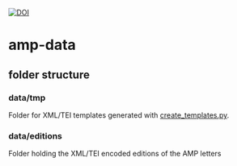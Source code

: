 [![DOI](https://zenodo.org/badge/DOI/10.5281/zenodo.8189553.svg)](https://doi.org/10.5281/zenodo.8189553)




# amp-data

## folder structure

### data/tmp

Folder for XML/TEI templates generated with [create_templates.py](https://github.com/Auden-Musulin-Papers/amp-process/blob/main/create_templates.py). 

### data/editions

Folder holding the XML/TEI encoded editions of the AMP letters
